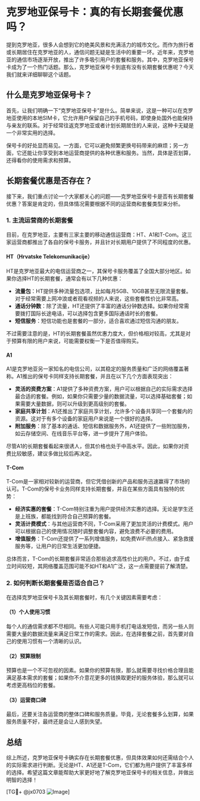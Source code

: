 # 克罗地亚保号卡：真的有长期套餐优惠吗？

提到克罗地亚，很多人会想到它的绝美风景和充满活力的城市文化。而作为旅行者或长期居住在克罗地亚的人，通信问题无疑是生活中的重要一环。近年来，克罗地亚的通信市场逐渐开放，推出了许多吸引用户的套餐和服务。其中，克罗地亚保号卡成为了一个热门话题。那么，克罗地亚保号卡到底有没有长期套餐优惠呢？今天我们就来详细聊聊这个话题。

## 什么是克罗地亚保号卡？

首先，让我们明确一下“克罗地亚保号卡”是什么。简单来说，这是一种可以在克罗地亚使用的本地SIM卡，它允许用户保留自己的手机号码，即使身处国外也能保持与亲友的联系。对于经常往返克罗地亚或者计划长期居住的人来说，这种卡无疑是一个非常实用的选择。

保号卡的好处显而易见。一方面，它可以避免频繁更换号码带来的麻烦；另一方面，它还能让你享受到本地运营商提供的各种优惠和服务。当然，具体是否划算，还得看你的使用需求和预算。

## 长期套餐优惠是否存在？

接下来，我们重点讨论一个大家都关心的问题——克罗地亚保号卡是否有长期套餐优惠？答案是肯定的，但具体情况需要根据不同的运营商和套餐类型来分析。

### 1. 主流运营商的长期套餐

目前，在克罗地亚，主要有三家主要的移动通信运营商：HT、A1和T-Com。这三家运营商都推出了各自的保号卡服务，并且针对长期用户提供了不同程度的优惠。

#### HT（Hrvatske Telekomunikacije）

HT是克罗地亚最大的电信运营商之一，其保号卡服务覆盖了全国大部分地区。如果你选择HT的长期套餐，通常会有以下几种优惠：

- **流量包**：HT提供多种流量包选项，比如每月5GB、10GB甚至无限流量套餐。对于经常需要上网冲浪或者观看视频的人来说，这些套餐性价比非常高。
- **通话分钟数**：除了流量，HT还提供了丰富的通话分钟数选择。如果你经常需要拨打国际长途电话，可以选择包含更多国际通话时长的套餐。
- **短信服务**：短信功能也是套餐的一部分，适合喜欢通过短信沟通的朋友。

不过需要注意的是，HT的长期套餐虽然优惠力度大，但价格相对较高，尤其是对于预算有限的用户来说，可能需要权衡一下是否值得购买。

#### A1

A1是克罗地亚另一家知名的电信公司，以其稳定的服务质量和广泛的网络覆盖著称。A1推出的保号卡同样支持长期套餐，并且在以下几个方面表现突出：

- **灵活的资费方案**：A1提供了多种资费方案，用户可以根据自己的实际需求选择最合适的套餐。例如，如果你只需要少量的数据流量，可以选择基础套餐；如果需要大量数据，则可以升级到更高级别的套餐。
- **家庭共享计划**：A1还推出了家庭共享计划，允许多个设备共享同一个套餐内的资源。这对于有多个设备的家庭用户来说是一个很好的选择。
- **附加服务**：除了基本的通话、短信和数据服务外，A1还提供了一些附加服务，如云存储空间、在线音乐平台等，进一步提升了用户体验。

尽管A1的长期套餐看起来很诱人，但其价格也处于中高水平。因此，如果你对资费比较敏感，建议多做比较后再决定。

#### T-Com

T-Com是一家相对较新的运营商，但它凭借创新的产品和服务迅速赢得了市场的认可。T-Com的保号卡业务同样支持长期套餐，并且在某些方面具有独特的优势：

- **经济实惠的套餐**：T-Com特别注重为用户提供经济实惠的选择。无论是学生还是上班族，都能找到符合自己预算的套餐。
- **灵活计费模式**：与其他运营商不同，T-Com采用了更加灵活的计费模式。用户可以根据自己的使用情况随时调整套餐内容，避免浪费不必要的费用。
- **增值服务**：T-Com还提供了一系列增值服务，如免费WiFi热点接入、紧急救援服务等，让用户的日常生活更加便捷。

总体而言，T-Com的长期套餐非常适合那些追求高性价比的用户。不过，由于成立时间较短，其网络覆盖范围可能不如HT和A1广泛，这一点需要提前了解清楚。

### 2. 如何判断长期套餐是否适合自己？

在选择克罗地亚保号卡及其长期套餐时，有几个关键因素需要考虑：

#### （1）个人使用习惯

每个人的通信需求都不尽相同。有些人可能只用手机打电话发短信，而另一些人则需要大量的数据流量来满足日常工作的需求。因此，在选择套餐之前，首先要对自己的使用习惯有一个清晰的认识。

#### （2）预算限制

预算也是一个不可忽视的因素。如果你的预算有限，那么就需要寻找价格合理且能满足基本需求的套餐；如果你不介意花更多的钱换取更好的服务体验，那么就可以考虑更高档位的套餐。

#### （3）运营商口碑

最后，还要关注各运营商的整体口碑和服务质量。毕竟，无论套餐多么划算，如果服务质量不好，最终还是会让人感到失望。

## 总结

综上所述，克罗地亚保号卡确实存在长期套餐优惠，但具体效果如何还需结合个人的实际需求进行判断。无论是HT、A1还是T-Com，它们都为用户提供了丰富多样的选择。希望这篇文章能帮助大家更好地了解克罗地亚保号卡的相关信息，并做出明智的选择！

[TG💪+ @jx0703 ![Image](https://github.com/user-attachments/assets/dbca1d08-cadb-493c-b0ec-ad6f7a83f270)]